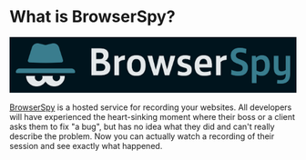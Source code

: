 # What is BrowserSpy?

![](.gitbook/assets/logo-horizontal.png)

[BrowserSpy](https://browserspy.io) is a hosted service for recording your websites. All developers will have experienced the heart-sinking moment where their boss or a client asks them to fix "a bug", but has no idea what they did and can't really describe the problem. Now you can actually watch a recording of their session and see exactly what happened.

